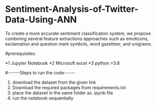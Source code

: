 # Sentiment-Analysis-of-Twitter-Data-Using-ANN
To create a more accurate sentiment classification system, we propose combining several feature extractions approaches such as emoticons, exclamation and question mark symbols, word gazetteer, and unigrams.


#prerequisites:

*1 Jupyter Notebook
*2 Microsoft excel
*3 python >3.8


#------Steps to run the code:-----

1) download the dataset from the given link
2) Download the required packages from requirements.txt
3) place the dataset in the same folder as .ipynb file
4) run the notebook sequentially
